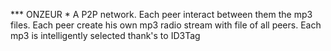 *** ONZEUR
*
A P2P network. Each peer interact between them the mp3 files.
 Each peer create his own mp3 radio stream with file of all peers.
 Each mp3 is intelligently selected thank's to ID3Tag

